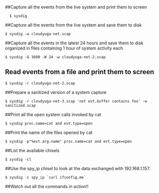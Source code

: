 ##Capture all the events from the live system and print them to screen
```
  $ sysdig
```

##Capture all the events from the live system and save them to disk
```
$ sysdig -w cloudyuga-net.scap

```

##Capture all the events in the latest 24 hours and save them to disk organized in files containing 1 hour of system activity each

```
$ sysdig -G 3600 -W 24 -w cloudyuga-net-2.scap

```

## Read events from a file and print them to screen

```
$ sysdig -r cloudyuga-net-2.scap

```

##Prepare a sanitized version of a system capture

```
$ sysdig -r cloudyuga-net-3.scap 'not evt.buffer contains foo' -w sanitized.scap

```

##Print all the open system calls invoked by cat

```
$ sysdig proc.name=cat and evt.type=open

```

##Print the name of the files opened by cat

```
$ sysdig -p"%evt.arg.name" proc.name=cat and evt.type=open

```

##List the available chisels

```
$ sysdig -cl

```

##Use the spy_ip chisel to look at the data exchanged with 192.168.1.157:

```
$ sysdig -c spy_ip `curl ifconfig.me`

```

##Watch out all the commands in action!!


